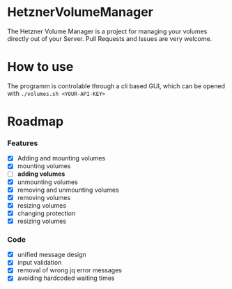 HetznerVolumeManager
====================

The Hetzner Volume Manager is a project for managing your volumes directly out of your Server.
Pull Requests and Issues are very welcome.

How to use
==========
The programm is controlable through a cli based GUI, which can be opened with ``./volumes.sh <YOUR-API-KEY>``


Roadmap
=======
### Features
- [x] Adding and mounting volumes
- [x] mounting volumes
- [ ] **adding volumes**
- [x] unmounting volumes
- [x] removing and unmounting volumes
- [x] removing volumes
- [x] resizing volumes
- [x] changing protection
- [x] resizing volumes

### Code
- [x] unified message design
- [x] input validation
- [x] removal of wrong jq error messages
- [x] avoiding hardcoded waiting times

